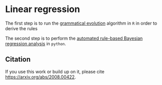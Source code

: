 # Linear regression

The first step is to run the [grammatical evolution](linreg_gramevol.Rmd) algorithm in `R` in order to derive the rules

The second step is to perform the [automated rule-based Bayesian regression analysis](linreg_analysis.ipynb) in `python`.

## Citation
If you use this work or build up on it, please cite https://arxiv.org/abs/2008.00422.
